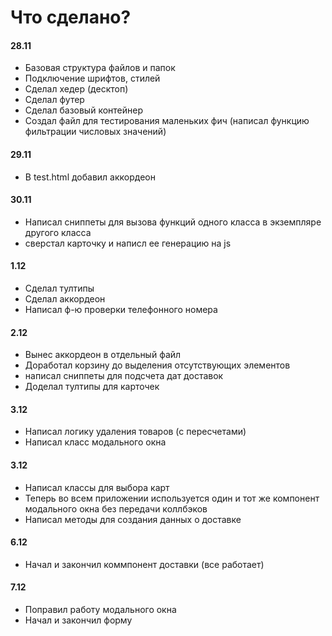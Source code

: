 # Что сделано?

#### 28.11
- Базовая структура файлов и папок
- Подключение шрифтов, стилей
- Сделал хедер (десктоп)
- Сделал футер
- Сделал базовый контейнер
- Создал файл для тестирования маленьких фич (написал функцию фильтрации числовых значений)

#### 29.11
- В test.html добавил аккордеон

#### 30.11
- Написал сниппеты для вызова функций одного класса в экземпляре другого класса
- сверстал карточку и написл ее генерацию на js

#### 1.12
- Сделал тултипы
- Сделал аккордеон
- Написал ф-ю проверки телефонного номера

#### 2.12
- Вынес аккордеон в отдельный файл
- Доработал корзину до выделения отсутствующих элементов
- написал сниппеты для подсчета дат доставок
- Доделал тултипы для карточек

#### 3.12
- Написал логику удаления товаров (с пересчетами)
- Написал класс модального окна

#### 3.12
- Написал классы для выбора карт
- Теперь во всем приложении используется один и тот же компонент модального окна без передачи коллбэков
- Написал методы для создания данных о доставке

#### 6.12
- Начал и закончил коммпонент доставки (все работает)

#### 7.12
- Поправил работу модального окна
- Начал и закончил форму
